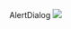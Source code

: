 AlertDialog [![](https://jitpack.io/v/Charlieras262/AlertDialog.svg)](https://jitpack.io/#Charlieras262/AlertDialog)

